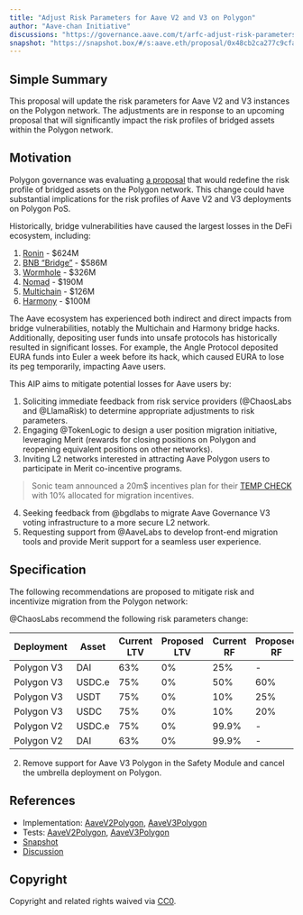 ```yaml
---
title: "Adjust Risk Parameters for Aave V2 and V3 on Polygon"
author: "Aave-chan Initiative"
discussions: "https://governance.aave.com/t/arfc-adjust-risk-parameters-for-aave-v2-and-v3-on-polygon/20211"
snapshot: "https://snapshot.box/#/s:aave.eth/proposal/0x48cb2ca277c9cfa0855e8561878836eea182e45dea0e140c03786e533519c2dc"
---
```


## Simple Summary

This proposal will update the risk parameters for Aave V2 and V3 instances on the Polygon network. The adjustments are in response to an upcoming proposal that will significantly impact the risk profiles of bridged assets within the Polygon network.

## Motivation

Polygon governance was evaluating [a proposal](https://forum.polygon.technology/t/pre-pip-polygon-pos-bridge-liquidity-program/20284) that would redefine the risk profile of bridged assets on the Polygon network. This change could have substantial implications for the risk profiles of Aave V2 and V3 deployments on Polygon PoS.

Historically, bridge vulnerabilities have caused the largest losses in the DeFi ecosystem, including:

1. [Ronin](https://rekt.news/ronin-rekt/) - $624M
2. [BNB “Bridge”](https://rekt.news/bnb-bridge-rekt/) - $586M
3. [Wormhole](https://rekt.news/wormhole-rekt/) - $326M
4. [Nomad](https://rekt.news/nomad-rekt/) - $190M
5. [Multichain](https://rekt.news/multichain-rekt2/) - $126M
6. [Harmony](https://rekt.news/harmony-rekt/) - $100M

The Aave ecosystem has experienced both indirect and direct impacts from bridge vulnerabilities, notably the Multichain and Harmony bridge hacks. Additionally, depositing user funds into unsafe protocols has historically resulted in significant losses. For example, the Angle Protocol deposited EURA funds into Euler a week before its hack, which caused EURA to lose its peg temporarily, impacting Aave users.

This AIP aims to mitigate potential losses for Aave users by:

1. Soliciting immediate feedback from risk service providers (@ChaosLabs and @LlamaRisk) to determine appropriate adjustments to risk parameters.
2. Engaging @TokenLogic to design a user position migration initiative, leveraging Merit (rewards for closing positions on Polygon and reopening equivalent positions on other networks).
3. Inviting L2 networks interested in attracting Aave Polygon users to participate in Merit co-incentive programs.

> Sonic team announced a 20m$ incentives plan for their [TEMP CHECK](https://governance.aave.com/t/temp-check-deploy-aave-v3-on-sonic/20259) with 10% allocated for migration incentives.

4. Seeking feedback from @bgdlabs to migrate Aave Governance V3 voting infrastructure to a more secure L2 network.
5. Requesting support from @AaveLabs to develop front-end migration tools and provide Merit support for a seamless user experience.

## Specification

The following recommendations are proposed to mitigate risk and incentivize migration from the Polygon network:

@ChaosLabs recommend the following risk parameters change:

| Deployment | Asset  | Current LTV | Proposed LTV | Current RF | Proposed RF |
| ---------- | ------ | ----------- | ------------ | ---------- | ----------- |
| Polygon V3 | DAI    | 63%         | 0%           | 25%        | -           |
| Polygon V3 | USDC.e | 75%         | 0%           | 50%        | 60%         |
| Polygon V3 | USDT   | 75%         | 0%           | 10%        | 25%         |
| Polygon V3 | USDC   | 75%         | 0%           | 10%        | 20%         |
| Polygon V2 | USDC.e | 75%         | 0%           | 99.9%      | -           |
| Polygon V2 | DAI    | 63%         | 0%           | 99.9%      | -           |

2. Remove support for Aave V3 Polygon in the Safety Module and cancel the umbrella deployment on Polygon.

## References

- Implementation: [AaveV2Polygon](https://github.com/bgd-labs/aave-proposals-v3/blob/main/src/20250210_Multi_AdjustRiskParametersForAaveV2AndV3OnPolygon/AaveV2Polygon_AdjustRiskParametersForAaveV2AndV3OnPolygon_20250210.sol), [AaveV3Polygon](https://github.com/bgd-labs/aave-proposals-v3/blob/main/src/20250210_Multi_AdjustRiskParametersForAaveV2AndV3OnPolygon/AaveV3Polygon_AdjustRiskParametersForAaveV2AndV3OnPolygon_20250210.sol)
- Tests: [AaveV2Polygon](https://github.com/bgd-labs/aave-proposals-v3/blob/main/src/20250210_Multi_AdjustRiskParametersForAaveV2AndV3OnPolygon/AaveV2Polygon_AdjustRiskParametersForAaveV2AndV3OnPolygon_20250210.t.sol), [AaveV3Polygon](https://github.com/bgd-labs/aave-proposals-v3/blob/main/src/20250210_Multi_AdjustRiskParametersForAaveV2AndV3OnPolygon/AaveV3Polygon_AdjustRiskParametersForAaveV2AndV3OnPolygon_20250210.t.sol)
- [Snapshot](https://snapshot.box/#/s:aave.eth/proposal/0x48cb2ca277c9cfa0855e8561878836eea182e45dea0e140c03786e533519c2dc)
- [Discussion](https://governance.aave.com/t/arfc-adjust-risk-parameters-for-aave-v2-and-v3-on-polygon/20211)

## Copyright

Copyright and related rights waived via [CC0](https://creativecommons.org/publicdomain/zero/1.0/).
